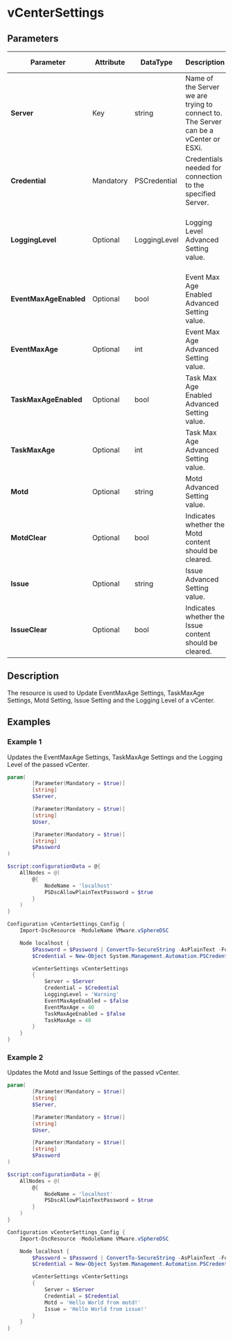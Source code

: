 # vCenterSettings

## Parameters

| Parameter | Attribute | DataType | Description | Allowed Values |
| --- | --- | --- | --- | --- |
| **Server** | Key | string | Name of the Server we are trying to connect to. The Server can be a vCenter or ESXi. ||
| **Credential** | Mandatory | PSCredential | Credentials needed for connection to the specified Server. ||
| **LoggingLevel** | Optional | LoggingLevel | Logging Level Advanced Setting value. |Unset, None, Error, Warning, Info, Verbose, Trivia|
| **EventMaxAgeEnabled** | Optional | bool | Event Max Age Enabled Advanced Setting value. ||
| **EventMaxAge** | Optional | int | Event Max Age Advanced Setting value. ||
| **TaskMaxAgeEnabled** | Optional | bool | Task Max Age Enabled Advanced Setting value. ||
| **TaskMaxAge** | Optional | int | Task Max Age Advanced Setting value. ||
| **Motd** | Optional | string | Motd Advanced Setting value. ||
| **MotdClear** | Optional | bool | Indicates whether the Motd content should be cleared. ||
| **Issue** | Optional | string | Issue Advanced Setting value. ||
| **IssueClear** | Optional | bool | Indicates whether the Issue content should be cleared. ||


## Description

The resource is used to Update EventMaxAge Settings, TaskMaxAge Settings, Motd Setting, Issue Setting and the Logging Level of a vCenter.

## Examples

### Example 1

Updates the EventMaxAge Settings, TaskMaxAge Settings and the Logging Level of the passed vCenter.

````powershell
param(
        [Parameter(Mandatory = $true)]
        [string]
        $Server,

        [Parameter(Mandatory = $true)]
        [string]
        $User,

        [Parameter(Mandatory = $true)]
        [string]
        $Password
)

$script:configurationData = @{
    AllNodes = @(
        @{
            NodeName = 'localhost'
            PSDscAllowPlainTextPassword = $true
        }
    )
}

Configuration vCenterSettings_Config {
    Import-DscResource -ModuleName VMware.vSphereDSC

    Node localhost {
        $Password = $Password | ConvertTo-SecureString -AsPlainText -Force
        $Credential = New-Object System.Management.Automation.PSCredential($User, $Password)

        vCenterSettings vCenterSettings
        {
            Server = $Server
            Credential = $Credential
            LoggingLevel = 'Warning'
            EventMaxAgeEnabled = $false
            EventMaxAge = 40
            TaskMaxAgeEnabled = $false
            TaskMaxAge = 40
        }
    }
}
````

### Example 2

Updates the Motd and Issue Settings of the passed vCenter.

````powershell
param(
        [Parameter(Mandatory = $true)]
        [string]
        $Server,

        [Parameter(Mandatory = $true)]
        [string]
        $User,

        [Parameter(Mandatory = $true)]
        [string]
        $Password
)

$script:configurationData = @{
    AllNodes = @(
        @{
            NodeName = 'localhost'
            PSDscAllowPlainTextPassword = $true
        }
    )
}

Configuration vCenterSettings_Config {
    Import-DscResource -ModuleName VMware.vSphereDSC

    Node localhost {
        $Password = $Password | ConvertTo-SecureString -AsPlainText -Force
        $Credential = New-Object System.Management.Automation.PSCredential($User, $Password)

        vCenterSettings vCenterSettings
        {
            Server = $Server
            Credential = $Credential
            Motd = 'Hello World from motd!'
            Issue = 'Hello World from issue!'
        }
    }
}
````
